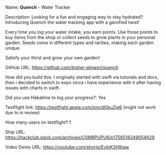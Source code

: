 Name: **Quench** - Water Tracker

Description: 
Looking for a fun and engaging way to stay hydrated? Introducing Quench the water tracking app with a gamified twist!

Every time you log your water intake, you earn points. Use those points to buy items from the shop or collect seeds to grow plants in your personal garden. Seeds come in different types and rarities, making each garden unique.

Satisfy your thirst and grow your own garden!

GitHub URL: https://github.com/bisher-almasri/quench

How did you build this: I originally started with swift via tutorials and docs, then i decided to switch to expo since i have experience with it after having issues with charts in swift.

Did you use Hakatime to log your progress?: Yes

Testflight link: https://testflight.apple.com/join/dGkuZjg6 (might not work due to in review)

How many users on testflight?:1

Ship URL: https://hackclub.slack.com/archives/C0M8PUPU6/p1756518249054629

Video Demo URL: https://youtube.com/shorts/EybiK3H9iqw

